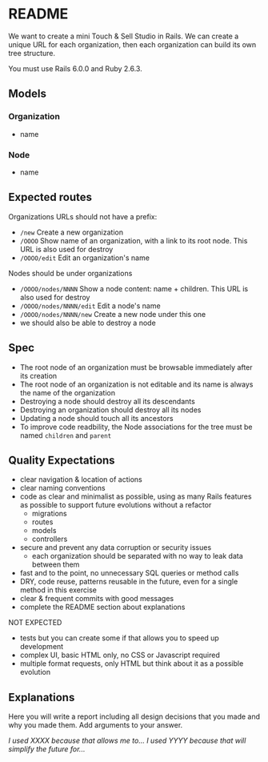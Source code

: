# README

We want to create a mini Touch & Sell Studio in Rails. We can create a unique URL for each organization, then each organization can build its own tree structure.

You must use Rails 6.0.0 and Ruby 2.6.3.

## Models

### Organization

* name

### Node

* name

## Expected routes

Organizations URLs should not have a prefix:

* `/new` Create a new organization
* `/OOOO` Show name of an organization, with a link to its root node. This URL is also used for destroy
* `/OOOO/edit` Edit an organization's name

Nodes should be under organizations

* `/OOOO/nodes/NNNN` Show a node content: name + children. This URL is also used for destroy
* `/OOOO/nodes/NNNN/edit` Edit a node's name
* `/OOOO/nodes/NNNN/new` Create a new node under this one
* we should also be able to destroy a node

## Spec

* The root node of an organization must be browsable immediately after its creation
* The root node of an organization is not editable and its name is always the name of the organization
* Destroying a node should destroy all its descendants
* Destroying an organization should destroy all its nodes
* Updating a node should touch all its ancestors
* To improve code readbility, the Node associations for the tree must be named `children` and `parent`

## Quality Expectations

* clear navigation & location of actions
* clear naming conventions
* code as clear and minimalist as possible, using as many Rails features as possible to support future evolutions without a refactor
  * migrations
  * routes
  * models
  * controllers
* secure and prevent any data corruption or security issues
  * each organization should be separated with no way to leak data between them
* fast and to the point, no unnecessary SQL queries or method calls
* DRY, code reuse, patterns reusable in the future, even for a single method in this exercise
* clear & frequent commits with good messages
* complete the README section about explanations

NOT EXPECTED

* tests but you can create some if that allows you to speed up development
* complex UI, basic HTML only, no CSS or Javascript required
* multiple format requests, only HTML but think about it as a possible evolution

## Explanations

Here you will write a report including all design decisions that you made and why you made them.
Add arguments to your answer.

*I used XXXX because that allows me to...*
*I used YYYY because that will simplify the future for...*
